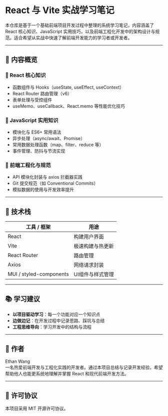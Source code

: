 # React 与 Vite 实战学习笔记

本仓库是基于一个基础前端项目开发过程中整理的系统学习笔记，内容涵盖了 React 核心知识、JavaScript 实用技巧，以及前端工程化开发中的架构设计与规范。适合希望从实战中快速了解前端开发能力的学习者或开发者。

---

## 🧩 内容概览

### 🔷 React 核心知识

- 函数组件与 Hooks（useState, useEffect, useContext）
- React Router 路由管理（v6）
- 表单处理与受控组件
- useMemo、useCallback、React.memo 等性能优化技巧

### 🔷 JavaScript 实用知识

- 模块化与 ES6+ 常用语法
- 异步处理（async/await、Promise）
- 常用数据处理函数（map、filter、reduce 等）
- 事件管理、防抖与节流实现

### 🔷 前端工程化与规范

- API 模块化封装与 axios 拦截器实践
- Git 提交规范（如 Conventional Commits）
- 模拟数据的使用与开发效率提升

---

## 🚀 技术栈

| 工具 / 框架        | 用途             |
|-------------------|------------------|
| React             | 构建用户界面     |
| Vite              | 极速构建与热更新 |
| React Router      | 路由管理         |
| Axios             | 网络请求封装     |
| MUI / styled-components | UI组件与样式管理 |

---

## 📚 学习建议

- **以项目驱动学习**：每一个功能对应一个知识点
- **边做边记**：在开发过程中记录思路、踩坑与总结
- **工程思维导向**：学习开发中的结构与流程

---

## 👤 作者

Ethan Wang  
一名热爱前端开发与工程化实践的开发者。通过本项目总结与记录开发经验，希望帮助他人也能更系统地理解并掌握 React 和现代前端开发方法。

---

## 📄 许可协议

本项目采用 MIT 开源许可协议。
